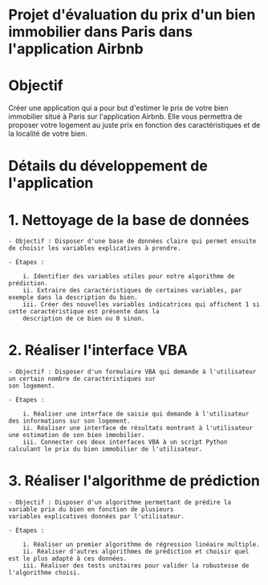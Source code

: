 # Projet d'évaluation du prix d'un bien immobilier dans Paris dans l'application Airbnb

# Objectif

Créer une application qui a pour but d'estimer le prix de votre bien immobilier situé à Paris sur l'application Airbnb.
Elle vous permettra de proposer votre logement au juste prix en fonction des caractéristiques et de la localité de votre
bien.

# Détails du développement de l'application

# 1. Nettoyage de la base de données

    - Objectif : Disposer d'une base de données claire qui permet ensuite de choisir les variables explicatives à prendre.

    - Étapes : 

        i. Identifier des variables utiles pour notre algorithme de prédiction.
        ii. Extraire des caractéristiques de certaines variables, par exemple dans la description du bien.
        iii. Créer des nouvelles variables indicatrices qui affichent 1 si cette caractéristique est présente dans la 
        description de ce bien ou 0 sinon.  

# 2. Réaliser l'interface VBA

    - Objectif : Disposer d'un formulaire VBA qui demande à l'utilisateur un certain nombre de caractéristiques sur
    son logement.

    - Étapes : 
        
        i. Réaliser une interface de saisie qui demande à l'utilisateur des informations sur son logement.
        ii. Réaliser une interface de résultats montrant à l'utilisateur une estimation de son bien immobilier.
        iii. Connecter ces deux interfaces VBA à un script Python calculant le prix du bien immobilier de l'utilisateur.

# 3. Réaliser l'algorithme de prédiction

    - Objectif : Disposer d'un algorithme permettant de prédire la variable prix du bien en fonction de plusieurs
    variables explicatives données par l'utilisateur.

    - Étapes : 

        i. Réaliser un premier algorithme de régression linéaire multiple.
        ii. Réaliser d'autres algorithmes de prédiction et choisir quel est le plus adapté à ces données.
        iii. Réaliser des tests unitaires pour valider la robustesse de l'algorithme choisi.

